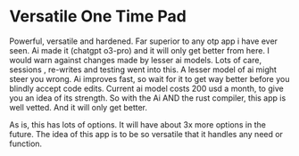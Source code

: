 # Versatile One Time Pad

Powerful, versatile and hardened. Far superior to any otp app i have ever seen. Ai made it (chatgpt o3-pro) and it will only get better from here. I would warn against changes made by lesser ai models. Lots of care, sessions , re-writes and testing went into this. A lesser model of ai might steer you wrong. Ai improves fast, so wait for it to get way better before you blindly accept code edits. Current ai model costs 200 usd a month, to give you an idea of its strength. So with the Ai AND the rust compiler, this app is well vetted. And it will only get better. 

As is, this has lots of options. It will have about 3x more options in the future. The idea of this app is to be so versatile that it handles any need or function. 
